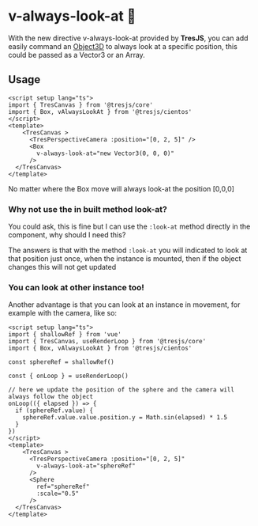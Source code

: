 # v-always-look-at 👀

With the new directive v-always-look-at provided by **TresJS**, you can add easily command an [Object3D](https://threejs.org/docs/index.html?q=object#api/en/core/Object3D) to always look at a specific position, this could be passed as a Vector3 or an Array.

## Usage

```vue{3,9}
<script setup lang="ts">
import { TresCanvas } from '@tresjs/core'
import { Box, vAlwaysLookAt } from '@tresjs/cientos'
</script>
<template>
    <TresCanvas >
      <TresPerspectiveCamera :position="[0, 2, 5]" />
      <Box
        v-always-look-at="new Vector3(0, 0, 0)"
      />
  </TresCanvas>
</template>
```
No matter where the Box move will always look-at the position [0,0,0]

### Why not use the in built method look-at?

You could ask, this is fine but I can use the `:look-at` method directly in the component, why should I need this?

The answers is that with the method `:look-at` you will indicated to look at that position just once, when the instance is mounted, then if the object changes this will not get updated

### You can look at other instance too!

Another advantage is that you can look at an instance in movement, for example with the camera, like so:

```vue{4,6,20,23}
<script setup lang="ts">
import { shallowRef } from 'vue'
import { TresCanvas, useRenderLoop } from '@tresjs/core'
import { Box, vAlwaysLookAt } from '@tresjs/cientos'

const sphereRef = shallowRef()

const { onLoop } = useRenderLoop()

// here we update the position of the sphere and the camera will always follow the object
onLoop(({ elapsed }) => {
  if (sphereRef.value) {
    sphereRef.value.value.position.y = Math.sin(elapsed) * 1.5
  }
})
</script>
<template>
    <TresCanvas >
      <TresPerspectiveCamera :position="[0, 2, 5]"
        v-always-look-at="sphereRef"
      />
      <Sphere
        ref="sphereRef"
        :scale="0.5"
      />
  </TresCanvas>
</template>
```
